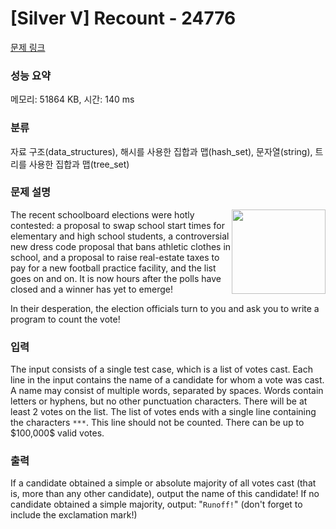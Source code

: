 # [Silver V] Recount - 24776 

[문제 링크](https://www.acmicpc.net/problem/24776) 

### 성능 요약

메모리: 51864 KB, 시간: 140 ms

### 분류

자료 구조(data_structures), 해시를 사용한 집합과 맵(hash_set), 문자열(string), 트리를 사용한 집합과 맵(tree_set)

### 문제 설명

<p><img alt="" src="https://upload.acmicpc.net/f71c5cbd-217b-4c62-9016-18f162ad2e89/-/preview/" style="width: 150px; height: 135px; float: right;">The recent schoolboard elections were hotly contested: a proposal to swap school start times for elementary and high school students, a controversial new dress code proposal that bans athletic clothes in school, and a proposal to raise real-estate taxes to pay for a new football practice facility, and the list goes on and on. It is now hours after the polls have closed and a winner has yet to emerge! </p>

<p>In their desperation, the election officials turn to you and ask you to write a program to count the vote!</p>

### 입력 

 <p>The input consists of a single test case, which is a list of votes cast. Each line in the input contains the name of a candidate for whom a vote was cast.  A name may consist of multiple words, separated by spaces. Words contain letters or hyphens, but no other punctuation characters.  There will be at least 2 votes on the list. The list of votes ends with a single line containing the characters <code>***</code>. This line should not be counted.  There can be up to $100,000$ valid votes.</p>

### 출력 

 <p>If a candidate obtained a simple or absolute majority of all votes cast (that is, more than any other candidate), output the name of this candidate! If no candidate obtained a simple majority, output: "<code>Runoff!</code>" (don't forget to include the exclamation mark!)</p>


